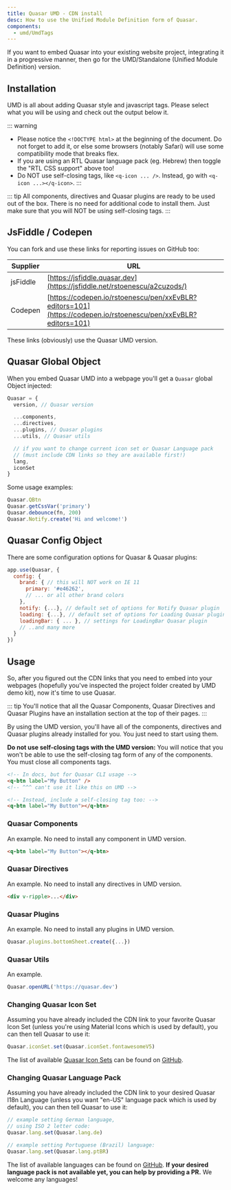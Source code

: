 ```yaml
---
title: Quasar UMD - CDN install
desc: How to use the Unified Module Definition form of Quasar.
components:
  - umd/UmdTags
---
```


If you want to embed Quasar into your existing website project, integrating it in a progressive manner, then go for the UMD/Standalone (Unified Module Definition) version.

## Installation
UMD is all about adding Quasar style and javascript tags. Please select what you will be using and check out the output below it.

<umd-tags />

::: warning
* Please notice the `<!DOCTYPE html>` at the beginning of the document. Do not forget to add it, or else some browsers (notably Safari) will use some compatibility mode that breaks flex.
* If you are using an RTL Quasar language pack (eg. Hebrew) then toggle the "RTL CSS support" above too!
* Do NOT use self-closing tags, like `<q-icon ... />`. Instead, go with `<q-icon ...></q-icon>`.
:::

::: tip
All components, directives and Quasar plugins are ready to be used out of the box. There is no need for additional code to install them. Just make sure that you will NOT be using self-closing tags.
:::

## JsFiddle / Codepen
You can fork and use these links for reporting issues on GitHub too:

| Supplier | URL |
| --- | --- |
| jsFiddle | [https://jsfiddle.quasar.dev](https://jsfiddle.net/rstoenescu/a2cuzods/) |
| Codepen | [https://codepen.io/rstoenescu/pen/xxEvBLR?editors=101](https://codepen.io/rstoenescu/pen/xxEvBLR?editors=101) |

These links (obviously) use the Quasar UMD version.

## Quasar Global Object
When you embed Quasar UMD into a webpage you'll get a `Quasar` global Object injected:

```js
Quasar = {
  version, // Quasar version

  ...components,
  ...directives,
  ...plugins, // Quasar plugins
  ...utils, // Quasar utils

  // if you want to change current icon set or Quasar Language pack
  // (must include CDN links so they are available first!)
  lang,
  iconSet
}
```

Some usage examples:

```js
Quasar.QBtn
Quasar.getCssVar('primary')
Quasar.debounce(fn, 200)
Quasar.Notify.create('Hi and welcome!')
```

## Quasar Config Object
There are some configuration options for Quasar & Quasar plugins:

```js
app.use(Quasar, {
  config: {
    brand: { // this will NOT work on IE 11
      primary: '#e46262',
      // ... or all other brand colors
    },
    notify: {...}, // default set of options for Notify Quasar plugin
    loading: {...}, // default set of options for Loading Quasar plugin
    loadingBar: { ... }, // settings for LoadingBar Quasar plugin
    // ..and many more
  }
})
```

## Usage
So, after you figured out the CDN links that you need to embed into your webpages (hopefully you've inspected the project folder created by UMD demo kit), now it's time to use Quasar.

::: tip
You'll notice that all the Quasar Components, Quasar Directives and Quasar Plugins have an installation section at the top of their pages.
:::

By using the UMD version, you'll have all of the components, directives and Quasar plugins already installed for you. You just need to start using them.

**Do not use self-closing tags with the UMD version:**
You will notice that you won't be able to use the self-closing tag form of any of the components. You must close all components tags.

```html
<!-- In docs, but for Quasar CLI usage -->
<q-btn label="My Button" />
<!-- ^^^ can't use it like this on UMD -->

<!-- Instead, include a self-closing tag too: -->
<q-btn label="My Button"></q-btn>
```

### Quasar Components
An example. No need to install any component in UMD version.

```html
<q-btn label="My Button"></q-btn>
```

### Quasar Directives
An example. No need to install any directives in UMD version.

```html
<div v-ripple>...</div>
```

### Quasar Plugins
An example. No need to install any plugins in UMD version.

```js
Quasar.plugins.bottomSheet.create({...})
```

### Quasar Utils
An example.

```js
Quasar.openURL('https://quasar.dev')
```

### Changing Quasar Icon Set
Assuming you have already included the CDN link to your favorite Quasar Icon Set (unless you're using Material Icons which is used by default), you can then tell Quasar to use it:

```js
Quasar.iconSet.set(Quasar.iconSet.fontawesomeV5)
```

The list of available [Quasar Icon Sets](/options/quasar-icon-sets) can be found on [GitHub](https://github.com/quasarframework/quasar/tree/vue3-work/ui/icon-set).

### Changing Quasar Language Pack
Assuming you have already included the CDN link to your desired Quasar I18n Language (unless you want "en-US" language pack which is used by default), you can then tell Quasar to use it:

```js
// example setting German language,
// using ISO 2 letter code:
Quasar.lang.set(Quasar.lang.de)

// example setting Portuguese (Brazil) language:
Quasar.lang.set(Quasar.lang.ptBR)
```

The list of available languages can be found on [GitHub](https://github.com/quasarframework/quasar/tree/vue3-work/ui/lang). **If your desired language pack is not available yet, you can help by providing a PR.** We welcome any languages!
